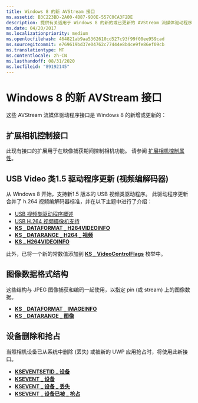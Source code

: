 ```yaml
---
title: Windows 8 的新 AVStream 接口
ms.assetid: B3C223BD-2A00-4B87-9D0E-557C0CA3F2DE
description: 提供有关适用于 Windows 8 的新的或已更新的 AVStream 流媒体驱动程序接口的信息。
ms.date: 04/20/2017
ms.localizationpriority: medium
ms.openlocfilehash: 464821ab9aa5362610cd527c93f99f08ee959cad
ms.sourcegitcommit: e769619bd37e04762c77444e8b4ce9fe86ef09cb
ms.translationtype: MT
ms.contentlocale: zh-CN
ms.lasthandoff: 08/31/2020
ms.locfileid: "89192145"
---
```

# <a name="new-avstream-interfaces-for-windows-8"></a>Windows 8 的新 AVStream 接口


这些 AVStream 流媒体驱动程序接口是 Windows 8 的新增或更新的：

## <a name="extended-camera-control-interface"></a>扩展相机控制接口


此现有接口的扩展用于在映像捕获期间控制相机功能。 请参阅 [扩展相机控制属性](extended-camera-control-properties.md)。

## <a name="usb-video-class-15-driver-update-h264-video-codec"></a>USB Video 类1.5 驱动程序更新 (视频编解码器) 


从 Windows 8 开始，支持新1.5 版本的 USB 视频类驱动程序。 此驱动程序更新合并了 h.264 视频编解码器标准，并在以下主题中进行了介绍：

-   [USB 视频类驱动程序概述](usb-video-class-driver-overview.md)
-   [USB H.264 视频摄像机支持](usb-h-264-video-cameras-support.md)
-   [**KS \_ DATAFORMAT \_ H264VIDEOINFO**](/windows-hardware/drivers/ddi/ksmedia/ns-ksmedia-tagks_dataformat_h264videoinfo)
-   [**KS \_ DATARANGE \_ H264 \_ 视频**](/windows-hardware/drivers/ddi/ksmedia/ns-ksmedia-tagks_datarange_h264_video)
-   [**KS \_ H264VIDEOINFO**](/windows-hardware/drivers/ddi/ksmedia/ns-ksmedia-tagks_h264videoinfo)

此外，已将一个新的常数值添加到 [**KS \_ VideoControlFlags**](/windows-hardware/drivers/ddi/ksmedia/ne-ksmedia-ks_videocontrolflags) 枚举中。

## <a name="image-data-format-structures"></a>图像数据格式结构


这些结构与 JPEG 图像捕获和编码一起使用，以指定 pin (或 stream) 上的图像数据。

-   [**KS \_ DATAFORMAT \_ IMAGEINFO**](/windows-hardware/drivers/ddi/ksmedia/ns-ksmedia-tagks_dataformat_imageinfo)
-   [**KS \_ DATARANGE \_ 图像**](/windows-hardware/drivers/ddi/ksmedia/ns-ksmedia-tagks_datarange_image)

## <a name="device-removal-and-preemption"></a>设备删除和抢占


当照相机设备已从系统中删除 (丢失) 或被新的 UWP 应用抢占时，将使用此新接口。

-   [**KSEVENTSETID \_ 设备**](./kseventsetid-device.md)
-   [**KSEVENT \_ 设备**](/windows-hardware/drivers/ddi/ks/ne-ks-ksevent_device)
-   [**KSEVENT \_ 设备 \_ 丢失**](./ksevent-device-lost.md)
-   [**KSEVENT \_ 设备已被 \_ 抢占**](./ksevent-device-preempted.md)

 

